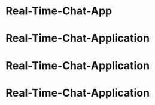 # Real-Time-Chat-App
# Real-Time-Chat-Application
# Real-Time-Chat-Application
# Real-Time-Chat-Application
